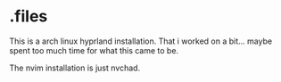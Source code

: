 # .files

This is a arch linux hyprland installation. That i worked on a bit... maybe spent too much time for what this came to be.

The nvim installation is just nvchad.
